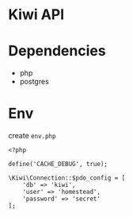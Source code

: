 Kiwi API
===

# Dependencies

- php
- postgres

# Env

create `env.php`

```
<?php

define('CACHE_DEBUG', true);

\Kiwi\Connection::$pdo_config = [
    'db' => 'kiwi',
    'user' => 'homestead',
    'password' => 'secret'
];
```

